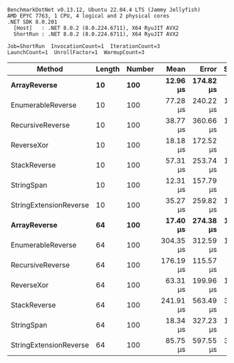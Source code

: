 ```

BenchmarkDotNet v0.13.12, Ubuntu 22.04.4 LTS (Jammy Jellyfish)
AMD EPYC 7763, 1 CPU, 4 logical and 2 physical cores
.NET SDK 8.0.201
  [Host]   : .NET 8.0.2 (8.0.224.6711), X64 RyuJIT AVX2
  ShortRun : .NET 8.0.2 (8.0.224.6711), X64 RyuJIT AVX2

Job=ShortRun  InvocationCount=1  IterationCount=3  
LaunchCount=1  UnrollFactor=1  WarmupCount=3  

```
| Method                 | Length | Number | Mean      | Error     | StdDev    | Median     | Min        | Max       | Allocated |
|----------------------- |------- |------- |----------:|----------:|----------:|-----------:|-----------:|----------:|----------:|
| **ArrayReverse**           | **10**     | **100**    |  **12.96 μs** | **174.82 μs** |  **9.582 μs** |   **7.564 μs** |   **7.293 μs** |  **24.02 μs** |  **10.09 KB** |
| EnumerableReverse      | 10     | 100    |  77.28 μs | 240.22 μs | 13.167 μs |  71.123 μs |  68.328 μs |  92.40 μs |  25.72 KB |
| RecursiveReverse       | 10     | 100    |  38.77 μs | 360.66 μs | 19.769 μs |  28.913 μs |  25.858 μs |  61.52 μs |  56.97 KB |
| ReverseXor             | 10     | 100    |  18.18 μs | 172.52 μs |  9.456 μs |  14.832 μs |  10.845 μs |  28.85 μs |  10.09 KB |
| StackReverse           | 10     | 100    |  57.31 μs | 253.74 μs | 13.908 μs |  49.312 μs |  49.242 μs |  73.37 μs |  31.19 KB |
| StringSpan             | 10     | 100    |  12.31 μs | 157.79 μs |  8.649 μs |   7.458 μs |   7.178 μs |  22.30 μs |   5.41 KB |
| StringExtensionReverse | 10     | 100    |  35.27 μs | 259.82 μs | 14.241 μs |  27.111 μs |  26.990 μs |  51.72 μs |  28.84 KB |
| **ArrayReverse**           | **64**     | **100**    |  **17.40 μs** | **274.38 μs** | **15.040 μs** |   **8.787 μs** |   **8.647 μs** |  **34.77 μs** |  **30.41 KB** |
| EnumerableReverse      | 64     | 100    | 304.35 μs | 312.59 μs | 17.134 μs | 311.182 μs | 284.853 μs | 317.01 μs |  59.31 KB |
| RecursiveReverse       | 64     | 100    | 176.19 μs | 115.57 μs |  6.335 μs | 173.745 μs | 171.441 μs | 183.38 μs | 710.88 KB |
| ReverseXor             | 64     | 100    |  63.31 μs | 199.96 μs | 10.961 μs |  62.768 μs |  52.629 μs |  74.53 μs |  30.41 KB |
| StackReverse           | 64     | 100    | 241.91 μs | 563.49 μs | 30.887 μs | 237.525 μs | 213.449 μs | 274.75 μs |  88.22 KB |
| StringSpan             | 64     | 100    |  18.34 μs | 327.23 μs | 17.937 μs |   8.275 μs |   7.704 μs |  39.05 μs |  15.56 KB |
| StringExtensionReverse | 64     | 100    |  85.75 μs | 597.55 μs | 32.754 μs |  66.910 μs |  66.760 μs | 123.57 μs |  68.69 KB |
